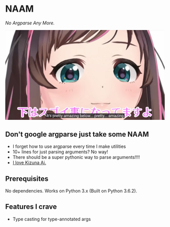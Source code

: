 # NAAM
*No Argparse Any More.*

[![Pretty amazing...](pretty_amazing.jpg)](https://www.youtube.com/watch?v=geljnhxZfdA)

## Don't google argparse just take some NAAM
 - I forget how to use argparse every time I make utilities
 - 10+ lines for just parsing arguments? No way!
 - There should be a super pythonic way to parse arguments!!!!
 - [I love Kizuna Ai.](https://www.youtube.com/watch?v=COXCojRKbk8)

## Prerequisites
No dependencies. Works on Python 3.x (Built on Python 3.6.2).

## Features I crave
 - Type casting for type-annotated args

